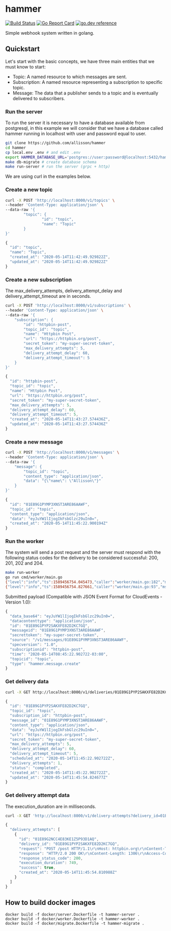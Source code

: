 # hammer
[![Build Status](https://github.com/allisson/hammer/workflows/tests/badge.svg)](https://github.com/allisson/hammer/actions)
[![Go Report Card](https://goreportcard.com/badge/github.com/allisson/hammer)](https://goreportcard.com/report/github.com/allisson/hammer)
[![go.dev reference](https://img.shields.io/badge/go.dev-reference-007d9c?logo=go&logoColor=white&style=flat-square)](https://pkg.go.dev/github.com/allisson/hammer)

Simple webhook system written in golang.

## Quickstart

Let's start with the basic concepts, we have three main entities that we must know to start:

- Topic: A named resource to which messages are sent.
- Subscription: A named resource representing a subscription to specific topic.
- Message: The data that a publisher sends to a topic and is eventually delivered to subscribers.

### Run the server

To run the server it is necessary to have a database available from postgresql, in this example we will consider that we have a database called hammer running in localhost with user and password equal to user.

```bash
git clone https://github.com/allisson/hammer
cd hammer
cp local.env .env # and edit .env
export HAMMER_DATABASE_URL='postgres://user:password@localhost:5432/hammer?sslmode=disable'
make db-migrate # create database schema
make run-server # run the server (grpc + http)
```

We are using curl in the examples below.

### Create a new topic

```bash
curl -X POST 'http://localhost:8000/v1/topics' \
--header 'Content-Type: application/json' \
--data-raw '{
        "topic": {
                "id": "topic",
                "name": "Topic"
        }
}'
```

```javascript
{
  "id": "topic",
  "name": "Topic",
  "created_at": "2020-05-14T11:42:49.929822Z",
  "updated_at": "2020-05-14T11:42:49.929822Z"
}
```

### Create a new subscription

The max_delivery_attempts, delivery_attempt_delay and delivery_attempt_timeout are in seconds.

```bash
curl -X POST 'http://localhost:8000/v1/subscriptions' \
--header 'Content-Type: application/json' \
--data-raw '{
	"subscription": {
		"id": "httpbin-post",
		"topic_id": "topic",
		"name": "Httpbin Post",
		"url": "https://httpbin.org/post",
		"secret_token": "my-super-secret-token",
		"max_delivery_attempts": 5,
		"delivery_attempt_delay": 60,
		"delivery_attempt_timeout": 5
	}
}'
```

```javascript
{
  "id": "httpbin-post",
  "topic_id": "topic",
  "name": "Httpbin Post",
  "url": "https://httpbin.org/post",
  "secret_token": "my-super-secret-token",
  "max_delivery_attempts": 5,
  "delivery_attempt_delay": 60,
  "delivery_attempt_timeout": 5,
  "created_at": "2020-05-14T11:43:27.574436Z",
  "updated_at": "2020-05-14T11:43:27.574436Z"
}
```

### Create a new message

```bash
curl -X POST 'http://localhost:8000/v1/messages' \
--header 'Content-Type: application/json' \
--data-raw '{
	"message": {
		"topic_id": "topic",
		"content_type": "application/json",
		"data": "{\"name\": \"Allisson\"}"
	}
}'
```

```javascript
{
  "id": "01E89G1PYMP3XNST3ARE86AAWF",
  "topic_id": "topic",
  "content_type": "application/json",
  "data": "eyJuYW1lIjogIkFsbGlzc29uIn0=",
  "created_at": "2020-05-14T11:45:22.900194Z"
}
```

###  Run the worker

The system will send a post request and the server must respond with the following status codes for the delivery to be considered successful: 200, 201, 202 and 204.

```bash
make run-worker
go run cmd/worker/main.go
{"level":"info","ts":1589456754.045473,"caller":"worker/main.go:182","msg":"worker-started"}
{"level":"info","ts":1589456754.827661,"caller":"worker/main.go:93","msg":"delivery-made","id":"01E89G1PYP2SAKXFE82D2KC7GQ","topic_id":"topic","subscription_id":"httpbin-post","message_id":"01E89G1PYMP3XNST3ARE86AAWF","status":"completed","attempts":1,"max_delivery_attempts":5}
```

Submitted payload (Compatible with JSON Event Format for CloudEvents - Version 1.0):

```javascript
{
  "data_base64": "eyJuYW1lIjogIkFsbGlzc29uIn0=",
  "datacontenttype": "application/json",
  "id": "01E89G1PYP2SAKXFE82D2KC7GQ",
  "messageid": "01E89G1PYMP3XNST3ARE86AAWF",
  "secrettoken": "my-super-secret-token",
  "source": "/v1/messages/01E89G1PYMP3XNST3ARE86AAWF",
  "specversion": "1.0",
  "subscriptionid": "httpbin-post",
  "time": "2020-05-14T08:45:22.902722-03:00",
  "topicid": "topic",
  "type": "hammer.message.create"
}
```

### Get delivery data

```bash
curl -X GET http://localhost:8000/v1/deliveries/01E89G1PYP2SAKXFE82D2KC7GQ
```

```javascript
{
  "id": "01E89G1PYP2SAKXFE82D2KC7GQ",
  "topic_id": "topic",
  "subscription_id": "httpbin-post",
  "message_id": "01E89G1PYMP3XNST3ARE86AAWF",
  "content_type": "application/json",
  "data": "eyJuYW1lIjogIkFsbGlzc29uIn0=",
  "url": "https://httpbin.org/post",
  "secret_token": "my-super-secret-token",
  "max_delivery_attempts": 5,
  "delivery_attempt_delay": 60,
  "delivery_attempt_timeout": 5,
  "scheduled_at": "2020-05-14T11:45:22.902722Z",
  "delivery_attempts": 1,
  "status": "completed",
  "created_at": "2020-05-14T11:45:22.902722Z",
  "updated_at": "2020-05-14T11:45:54.824677Z"
}
```

### Get delivery attempt data

The execution_duration are in milliseconds.

```bash
curl -X GET 'http://localhost:8000/v1/delivery-attempts?delivery_id=01E89G1PYP2SAKXFE82D2KC7GQ'
```

```javascript
{
  "delivery_attempts": [
    {
      "id": "01E89G2NCC4E83KE1Z5P93D1AQ",
      "delivery_id": "01E89G1PYP2SAKXFE82D2KC7GQ",
      "request": "POST /post HTTP/1.1\r\nHost: httpbin.org\r\nContent-Type: application/json\r\n\r\n{\"specversion\":\"1.0\",\"type\":\"hammer.message.create\",\"source\":\"/v1/messages/01E89G1PYMP3XNST3ARE86AAWF\",\"id\":\"01E89G1PYP2SAKXFE82D2KC7GQ\",\"time\":\"2020-05-14T08:45:22.902722-03:00\",\"secrettoken\":\"my-super-secret-token\",\"messageid\":\"01E89G1PYMP3XNST3ARE86AAWF\",\"subscriptionid\":\"httpbin-post\",\"topicid\":\"topic\",\"datacontenttype\":\"application/json\",\"data_base64\":\"eyJuYW1lIjogIkFsbGlzc29uIn0=\"}",
      "response": "HTTP/2.0 200 OK\r\nContent-Length: 1306\r\nAccess-Control-Allow-Credentials: true\r\nAccess-Control-Allow-Origin: *\r\nContent-Type: application/json\r\nDate: Thu, 14 May 2020 11:45:54 GMT\r\nServer: gunicorn/19.9.0\r\n\r\n{\n  \"args\": {}, \n  \"data\": \"{\\\"specversion\\\":\\\"1.0\\\",\\\"type\\\":\\\"hammer.message.create\\\",\\\"source\\\":\\\"/v1/messages/01E89G1PYMP3XNST3ARE86AAWF\\\",\\\"id\\\":\\\"01E89G1PYP2SAKXFE82D2KC7GQ\\\",\\\"time\\\":\\\"2020-05-14T08:45:22.902722-03:00\\\",\\\"secrettoken\\\":\\\"my-super-secret-token\\\",\\\"messageid\\\":\\\"01E89G1PYMP3XNST3ARE86AAWF\\\",\\\"subscriptionid\\\":\\\"httpbin-post\\\",\\\"topicid\\\":\\\"topic\\\",\\\"datacontenttype\\\":\\\"application/json\\\",\\\"data_base64\\\":\\\"eyJuYW1lIjogIkFsbGlzc29uIn0=\\\"}\", \n  \"files\": {}, \n  \"form\": {}, \n  \"headers\": {\n    \"Accept-Encoding\": \"gzip\", \n    \"Content-Length\": \"390\", \n    \"Content-Type\": \"application/json\", \n    \"Host\": \"httpbin.org\", \n    \"User-Agent\": \"Go-http-client/2.0\", \n    \"X-Amzn-Trace-Id\": \"Root=1-5ebd2f72-d3513e7a16137d8cb16a8f00\"\n  }, \n  \"json\": {\n    \"data_base64\": \"eyJuYW1lIjogIkFsbGlzc29uIn0=\", \n    \"datacontenttype\": \"application/json\", \n    \"id\": \"01E89G1PYP2SAKXFE82D2KC7GQ\", \n    \"messageid\": \"01E89G1PYMP3XNST3ARE86AAWF\", \n    \"secrettoken\": \"my-super-secret-token\", \n    \"source\": \"/v1/messages/01E89G1PYMP3XNST3ARE86AAWF\", \n    \"specversion\": \"1.0\", \n    \"subscriptionid\": \"httpbin-post\", \n    \"time\": \"2020-05-14T08:45:22.902722-03:00\", \n    \"topicid\": \"topic\", \n    \"type\": \"hammer.message.create\"\n  }, \n  \"origin\": \"177.37.153.46\", \n  \"url\": \"https://httpbin.org/post\"\n}\n",
      "response_status_code": 200,
      "execution_duration": 749,
      "success": true,
      "created_at": "2020-05-14T11:45:54.810988Z"
    }
  ]
}
```

## How to build docker images

```
docker build -f docker/server.Dockerfile -t hammer-server .
docker build -f docker/worker.Dockerfile -t hammer-worker .
docker build -f docker/migrate.Dockerfile -t hammer-migrate .
```
